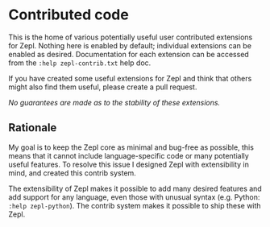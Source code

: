 # Contributed code

This is the home of various potentially useful user contributed extensions for
Zepl.  Nothing here is enabled by default; individual extensions can be enabled
as desired.  Documentation for each extension can be accessed from the `:help
zepl-contrib.txt` help doc.

If you have created some useful extensions for Zepl and think that others might
also find them useful, please create a pull request.

_No guarantees are made as to the stability of these extensions._


## Rationale

My goal is to keep the Zepl core as minimal and bug-free as possible, this means
that it cannot include language-specific code or many potentially useful
features.  To resolve this issue I designed Zepl with extensibility in mind, and
created this contrib system.

The extensibility of Zepl makes it possible to add many desired features and add
support for any language, even those with unusual syntax (e.g. Python: `:help
zepl-python`).  The contrib system makes it possible to ship these with Zepl.
